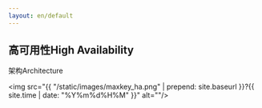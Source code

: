 ```yaml
---
layout: en/default
---
```

<h2>高可用性High Availability</h2>

架构Architecture

<img src="{{ "/static/images/maxkey_ha.png" | prepend: site.baseurl }}?{{ site.time | date: "%Y%m%d%H%M" }}"  alt=""/>

